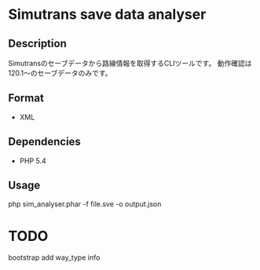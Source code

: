 # Simutrans save data analyser

## Description
Simutransのセーブデータから路線情報を取得するCLIツールです。
動作確認は120.1～のセーブデータのみです。

## Format
- XML

## Dependencies
- PHP 5.4

## Usage
php sim_analyser.phar -f file.sve -o output.json


# TODO

bootstrap
add way_type info